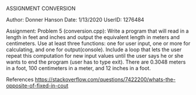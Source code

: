 ASSIGNMENT CONVERSION

Author: Donner Hanson
Date: 1/13/2020
UserID: 1276484

Assignment:
Problem 5 (conversion.cpp): Write a program that will read in a length in feet and inches and output the equivalent length in meters and centimeters. Use at least three functions: one for user input, one or more for calculating, and one for output(console). Include a loop that lets the user repeat this computation for new input values until the user says he or she wants to end the program (user has to type exit). There are 0.3048 meters in a foot, 100 centimeters in a meter, and 12 inches in a foot.


References
https://stackoverflow.com/questions/7422200/whats-the-opposite-of-fixed-in-cout
